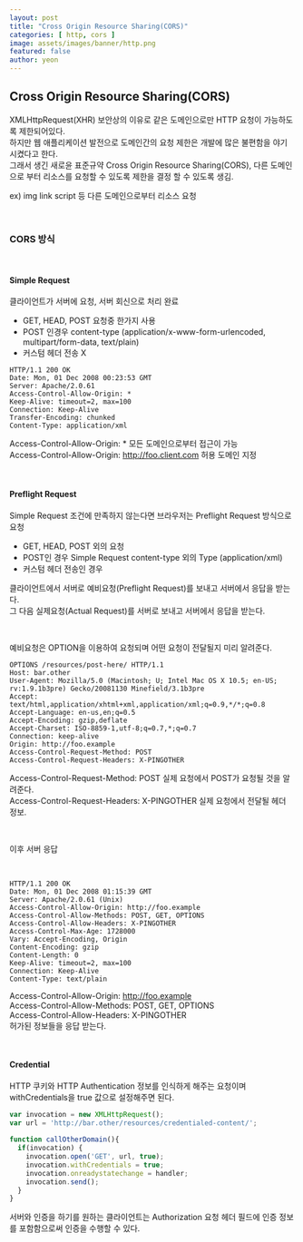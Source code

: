 ```yaml
---
layout: post
title: "Cross Origin Resource Sharing(CORS)" 
categories: [ http, cors ]
image: assets/images/banner/http.png
featured: false
author: yeon
---
```



## Cross Origin Resource Sharing(CORS)
XMLHttpRequest(XHR) 보안상의 이유로 같은 도메인으로만 HTTP 요청이 가능하도록 제한되어있다. <br>
하지만 웹 애플리케이션 발전으로 도메인간의 요청 제한은 개발에 많은 불편함을 야기 시켰다고 한다. <br>
그래서 생긴 새로윤 표준규약 Cross Origin Resource Sharing(CORS), 다른 도메인으로 부터 리소스를 요청할 수 있도록 제한을 결정 할 수 있도록 생김. <br>

ex) img link script 등 다른 도메인으로부터 리소스 요청 <br>

<br>

### CORS 방식

<br>

#### Simple Request

클라이언트가 서버에 요청, 서버 회신으로 처리 완료

- GET, HEAD, POST 요청중 한가지 사용
- POST 인경우 content-type (application/x-www-form-urlencoded, multipart/form-data, text/plain)
- 커스텀 헤더 전송 X

```
HTTP/1.1 200 OK
Date: Mon, 01 Dec 2008 00:23:53 GMT
Server: Apache/2.0.61 
Access-Control-Allow-Origin: *
Keep-Alive: timeout=2, max=100
Connection: Keep-Alive
Transfer-Encoding: chunked
Content-Type: application/xml
```


Access-Control-Allow-Origin: * 모든 도메인으로부터 접근이 가능 <br>
Access-Control-Allow-Origin: http://foo.client.com 허용 도메인 지정 <br>

<br>

#### Preflight Request

Simple Request 조건에 만족하지 않는다면 브라우저는 Preflight Request 방식으로 요청

- GET, HEAD, POST 외의 요청
- POST인 경우 Simple Request content-type 외의 Type (application/xml)
- 커스텀 헤더 전송인 경우

클라이언트에서 서버로 예비요청(Preflight Request)를 보내고 서버에서 응답을 받는다. <br>
그 다음 실제요청(Actual Request)를 서버로 보내고 서버에서 응답을 받는다. <br>

<br>

예비요청은 OPTION을 이용하여 요청되며 어떤 요청이 전달될지 미리 알려준다. <br>


```
OPTIONS /resources/post-here/ HTTP/1.1
Host: bar.other
User-Agent: Mozilla/5.0 (Macintosh; U; Intel Mac OS X 10.5; en-US; rv:1.9.1b3pre) Gecko/20081130 Minefield/3.1b3pre
Accept: text/html,application/xhtml+xml,application/xml;q=0.9,*/*;q=0.8
Accept-Language: en-us,en;q=0.5
Accept-Encoding: gzip,deflate
Accept-Charset: ISO-8859-1,utf-8;q=0.7,*;q=0.7
Connection: keep-alive
Origin: http://foo.example
Access-Control-Request-Method: POST
Access-Control-Request-Headers: X-PINGOTHER
```

Access-Control-Request-Method: POST 실제 요청에서 POST가 요청될 것을 알려준다. <br>
Access-Control-Request-Headers: X-PINGOTHER 실제 요청에서 전달될 헤더 정보. <br>

<br>

이후 서버 응답 <br>

<br>

```
HTTP/1.1 200 OK
Date: Mon, 01 Dec 2008 01:15:39 GMT
Server: Apache/2.0.61 (Unix)
Access-Control-Allow-Origin: http://foo.example
Access-Control-Allow-Methods: POST, GET, OPTIONS
Access-Control-Allow-Headers: X-PINGOTHER
Access-Control-Max-Age: 1728000
Vary: Accept-Encoding, Origin
Content-Encoding: gzip
Content-Length: 0
Keep-Alive: timeout=2, max=100
Connection: Keep-Alive
Content-Type: text/plain
```

Access-Control-Allow-Origin: http://foo.example <br>
Access-Control-Allow-Methods: POST, GET, OPTIONS <br>
Access-Control-Allow-Headers: X-PINGOTHER <br>
허가된 정보들을 응답 받는다. <br>

<br>

#### Credential

HTTP 쿠키와 HTTP Authentication 정보를 인식하게 해주는 요청이며 withCredentials을 true 값으로 설정해주면 된다.

```javascript
var invocation = new XMLHttpRequest();
var url = 'http://bar.other/resources/credentialed-content/';
    
function callOtherDomain(){
  if(invocation) {
    invocation.open('GET', url, true);
    invocation.withCredentials = true;
    invocation.onreadystatechange = handler;
    invocation.send(); 
  }
}
```

서버와 인증을 하기를 원하는 클라이언트는 Authorization 요청 헤더 필드에 인증 정보를 포함함으로써 인증을 수행할 수 있다.


<br><br><br>